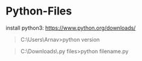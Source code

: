 # Python-Files
install python3:
https://www.python.org/downloads/

<blockquote>
  C:\Users\Arnav>python version
</blockquote>
<blockquote>
  C:\Downloads\.py files>python filename.py
</blockquote>
